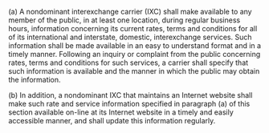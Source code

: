 (a) A nondominant interexchange carrier (IXC) shall make available to any member of the public, in at least one location, during regular business hours, information concerning its current rates, terms and conditions for all of its international and interstate, domestic, interexchange services. Such information shall be made available in an easy to understand format and in a timely manner. Following an inquiry or complaint from the public concerning rates, terms and conditions for such services, a carrier shall specify that such information is available and the manner in which the public may obtain the information.

(b) In addition, a nondominant IXC that maintains an Internet website shall make such rate and service information specified in paragraph (a) of this section available on-line at its Internet website in a timely and easily accessible manner, and shall update this information regularly.

